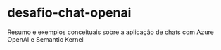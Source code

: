 # desafio-chat-openai
Resumo e exemplos conceituais sobre a aplicação de chats com Azure OpenAI e Semantic Kernel
